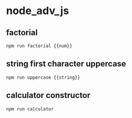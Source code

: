 # node_adv_js

## factorial

`npm run factorial {{num}}`

## string first character uppercase

`npm run uppercase {{string}}`

## calculator constructor

`npm run calculator`
